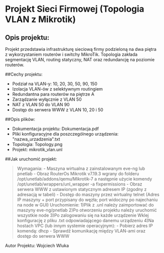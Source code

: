 # Projekt Sieci Firmowej (Topologia VLAN z Mikrotik)

## Opis projektu:
Projekt przedstawia infrastrukturę sieciową firmy podzieloną na dwa piętra z wykorzystaniem routerów i switchy MikroTik. Topologia zakłada segmentację VLAN, routing statyczny, NAT oraz redundancję na poziomie routerów.

##Cechy projektu:
- Podział na VLAN-y: 10, 20, 30, 50, 90, 150
- Izolacja VLAN-ów z selektywnym routingiem
- Redundantna para routerów na piętrze A
- Zarządzanie wyłącznie z VLAN 50
- NAT z VLAN 50 do VLAN 90
- Dostęp do serwera WWW z VLAN 10, 20 i 50

##Opis plików:
 - Dokumentacja projektu: Dokumentacja.pdf
 - Pliki konfiguracyjne dla poszczególnego urządzenia: "nazwa_urzadzenia".txt 
 - Topologia: Topology.png
 - Projekt: mikrotik_vlan.unl

##Jak uruchomić projekt:
 > Wymagania:
    - Maszyna wirtualna z zainstalowanym eve-ng lub pnetlab
    - Obraz RouterOs Mikrotik v7.19.3 wgrany do folderu /opt/unetlab/addons/qemu/Mikrotik-7 a następnie użycie komendy /opt/unetlab/wrappers/unl_wrapper -a fixpermissions
    - Obraz serwera WWW z ustawionym statycznym adresem IP (zgodny z adresacją w tabeli)
    - Dostęp do maszyny przez wirtualny telnet (Adres IP maszyny + port przypisany do węzła; port widoczny po najechaniu na node w GUI)
  >Uruchomienie:
    1)Plik z .unl należy zaimportować do maszyny eve-ng/pnetlab
    2)Po otworzeniu projektu należy uruchomić wszystkie node
    3)Po zalogowaniu się na każde urządzenie Wklej konfigurację z pliku .txt odpowiadającego danemu urządzeniu 
    4)Na hostach VPC (lub innym systemie operacyjnym):
   	- Pobierz adres IP komendą: dhcp
   	- Sprawdź komunikację między VLAN-ami oraz dostęp do serwera WWW 


Autor Projektu:
Wojciech Wluka 